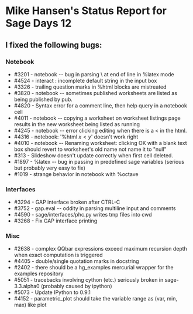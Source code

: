 

# Mike Hansen's Status Report for Sage Days 12


## I fixed the following bugs:


### Notebook

* #3201 - notebook -- bug in parsing \ at end of line in %latex mode 
* #4524 - interact : incomplete default string in the input box 
* #3326 - trailing question marks in %html blocks are mistreated 
* #3820 - notebook -- sometimes published worksheets are listed as being published by pub. 
* #4820 - Syntax error for a comment line, then help query in a notebook cell 
* #4011 - notebook -- copying a worksheet on worksheet listings page results in the new worksheet being listed as running 
* #4245 - notebook -- error clicking editing when there is a < in the html. 
* #4316 - notebook: '%html $x<y$' doesn't work right 
* #4010 - notebook -- Renaming worksheet: clicking OK with a blank text box should revert to worksheet's old name not name it to "null" 
* #313 - Slideshow doesn't update correctly when first cell deleted. 
* #1897 - %latex -- bug in passing in predefined sage variables (serious but probably very easy to fix) 
* #1019 - strange behavior in notebook with %octave 

### Interfaces

* #3294 - GAP interface broken after CTRL-C 
* #3752 - gap.eval -- oddity in parsing multiline input and comments 
* #4590 - sage/interfaces/phc.py writes tmp files into cwd 
* #3268 - Fix GAP interface printing 

### Misc

* #2638 - complex QQbar expressions exceed maximum recursion depth when exact computation is triggered 
* #4405 - double/single quotation marks in docstring 
* #2402 - there should be a hg_examples mercurial wrapper for the examples repository 
* #5051 - tracebacks involving cython (etc.) seriously broken in sage-3.3.alpha0 (probably caused by ipython) 
* #5073 - Update IPython to 0.9.1 
* #4152 - parametric_plot should take the variable range as (var, min, max) like plot 